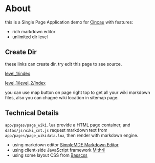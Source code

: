 
# About

this is a Single Page Application demo for [Cincau](https://github.com/lalawue/cincau) with features:

- rich markdown editor
- unlimited dir level

## Create Dir

these links can create dir, try edit this page to see source.

[level_1/index](wiki/level_1/index)

[level_1/level_2/index](wiki/level_1/level_2/index)

you can use map button on page right top to get all your wiki markdown files, also you can chagne wiki location in sitemap page.

## Technical Details

`app/pages/page_wiki.lua` provide a HTML page container, and `datas/js/wiki_cnt.js` request markdown text from `app/pages/page_wikidata.lua`, then render with markdown engine.

- using markdown editor [SimpleMDE Markdown Editor](https://simplemde.com/)
- using client-side JavaScript framework [Mithril](https://mithril.js.org/)
- using some layout CSS from [Basscss](https://basscss.com/)
